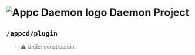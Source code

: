 # ![Appc Daemon logo](images/appc-daemon.png) Daemon Project

## `/appcd/plugin`

> :warning: Under construction.
